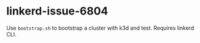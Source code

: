 # linkerd-issue-6804

Use `bootstrap.sh` to bootstrap a cluster with k3d and test. Requires linkerd CLI.
